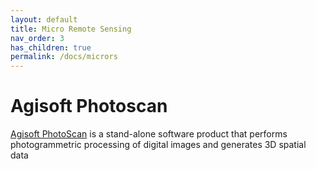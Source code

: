 ```yaml
---
layout: default
title: Micro Remote Sensing
nav_order: 3
has_children: true
permalink: /docs/micrors
---
```

# Agisoft Photoscan

[Agisoft PhotoScan](http://www.agisoft.com/) is a stand-alone software product that performs photogrammetric processing of digital images and generates 3D spatial data
